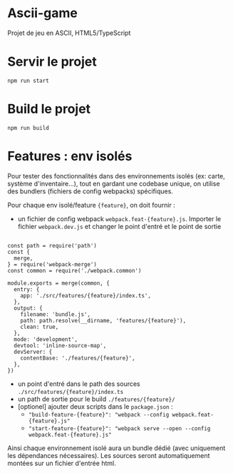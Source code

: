 # Ascii-game

Projet de jeu en ASCII, HTML5/TypeScript

# Servir le projet

`npm run start`

# Build le projet

`npm run build`

# Features : env isolés

Pour tester des fonctionnalités dans des environnements isolés (ex: carte, système d'inventaire...), tout en gardant une codebase unique, on utilise
des bundlers (fichiers de config webpacks) spécifiques. 

Pour chaque env isolé/feature `{feature}`, on doit fournir :

- un fichier de config webpack `webpack.feat-{feature}.js`. Importer le fichier `webpack.dev.js` et changer le point d'entré et le point de sortie
```

const path = require('path')
const {
  merge,
} = require('webpack-merge')
const common = require('./webpack.common')

module.exports = merge(common, {
  entry: {
    app: './src/features/{feature}/index.ts',
  },
  output: {
    filename: 'bundle.js',
    path: path.resolve(__dirname, 'features/{feature}'),
    clean: true,
  },
  mode: 'development',
  devtool: 'inline-source-map',
  devServer: {
    contentBase: './features/{feature}',
  },
})
```
- un point d'entré dans le path des sources `./src/features/{feature}/index.ts`
- un path de sortie pour le build `./features/{feature}/`
- [optionel] ajouter deux scripts dans le `package.json` : 
    - `"build-feature-{feature}": "webpack --config webpack.feat-{feature}.js"`
    - `"start-feature-{feature}": "webpack serve --open --config webpack.feat-{feature}.js"`

Ainsi chaque environnement isolé aura un bundle dédié (avec uniquement les dépendances nécessaires). Les sources seront automatiquement montées sur un fichier d'entrée html.